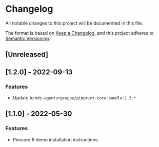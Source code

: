 # Changelog
All notable changes to this project will be documented in this file.

The format is based on [Keep a Changelog](https://keepachangelog.com/en/1.0.0/),
and this project adheres to [Semantic Versioning](https://semver.org/spec/v2.0.0.html).

## [Unreleased]

## [1.2.0] - 2022-09-13
### Features
- Update to `mds-agenturgruppe/pimprint-core-bundle:1.3.*`


## [1.1.0] - 2022-05-30
### Features
- Pimcore 6 demo installation instructions.
